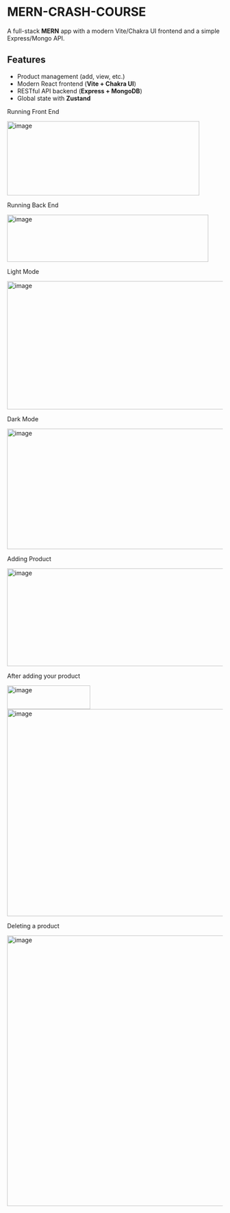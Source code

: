# MERN-CRASH-COURSE

A full-stack **MERN** app with a modern Vite/Chakra UI frontend and a simple Express/Mongo API.

## Features
- Product management (add, view, etc.)
- Modern React frontend (**Vite + Chakra UI**)
- RESTful API backend (**Express + MongoDB**)
- Global state with **Zustand**



Running Front End

<img width="449" height="173" alt="image" src="https://github.com/user-attachments/assets/2e00b46b-0d3a-43b3-9b84-ab1cb5b5f27c" />


Running Back End

<img width="470" height="110" alt="image" src="https://github.com/user-attachments/assets/30da57ee-b3f6-45fa-9b82-dce527ab95dc" />


Light Mode

<img width="731" height="299" alt="image" src="https://github.com/user-attachments/assets/a3ff86e1-ff66-4bae-8ef9-b74f46af7212" />

Dark Mode

<img width="749" height="281" alt="image" src="https://github.com/user-attachments/assets/f2ed5a43-a043-4918-a07d-f73fe700fe8d" />

Adding Product

<img width="607" height="228" alt="image" src="https://github.com/user-attachments/assets/9288d1f1-fdee-4d57-be48-e4bc9725a2a6" />

After adding your product

<img width="194" height="55" alt="image" src="https://github.com/user-attachments/assets/69061b0e-356c-433d-a2ca-eac80cbfb52f" />

<img width="800" height="483" alt="image" src="https://github.com/user-attachments/assets/b6c21654-fd2e-4b2a-883b-a628414759a9" />

Deleting a product 

<img width="752" height="631" alt="image" src="https://github.com/user-attachments/assets/c458c8e2-29a2-4129-b7bd-15d78b3b9360" />

